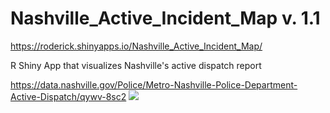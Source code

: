 # Nashville_Active_Incident_Map v. 1.1
https://roderick.shinyapps.io/Nashville_Active_Incident_Map/

R Shiny App that visualizes Nashville's active dispatch report

https://data.nashville.gov/Police/Metro-Nashville-Police-Department-Active-Dispatch/qywv-8sc2
![](map.gif)

